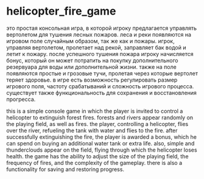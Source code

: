# helicopter_fire_game

это простая консольная игра, в которой игроку предлагается управлять вертолетом для тушения лесных пожаров. леса и реки появляются на игровом поле случайным образом, так же как и пожары. игрок, управляя вертолетом, пролетает над рекой, заправляет бак водой и летит к пожару. после успешного тушения пожара игроку начисляется бонус, который он может потратить на покупку дополнительного резервуара для воды или дополнительной жизни. также на поле появляются простые и грозовые тучи, пролетая через которые вертолет теряет здоровье. в игре есть возможность регулировать размер игрового поля, частоту срабатываний и сложность игрового процесса. существует также функциональность для сохранения и восстановления прогресса.

this is a simple console game in which the player is invited to control a helicopter to extinguish forest fires. 
forests and rivers appear randomly on the playing field, as well as fires. the player, controlling a helicopter, 
flies over the river, refueling the tank with water and flies to the fire. after successfully extinguishing the 
fire, the player is awarded a bonus, which he can spend on buying an additional water tank or extra life. also, 
simple and thunderclouds appear on the field, flying through which the helicopter loses health. 
the game has the ability to adjust the size of the playing field, the frequency of fires, and the complexity of the gameplay. 
there is also a functionality for saving and restoring progress.
